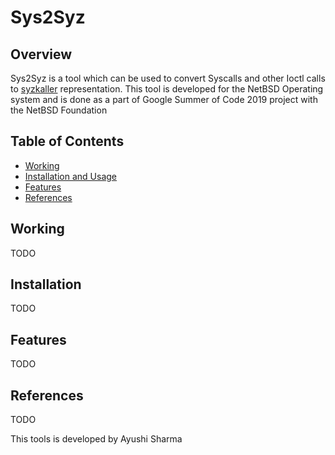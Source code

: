 # Sys2Syz

## Overview

Sys2Syz is a tool which can be used to convert Syscalls and other Ioctl calls to [syzkaller](https://github.com/google/syzkaller) representation. This tool is developed for the NetBSD Operating system and is done as a part of Google Summer of Code 2019 project with the NetBSD Foundation

## Table of Contents 

- [Working](#working)
- [Installation and Usage](#installation)
- [Features](#features)
- [References](#references)

## Working
TODO

## Installation
TODO

## Features
TODO

## References
TODO

This tools is developed by Ayushi Sharma